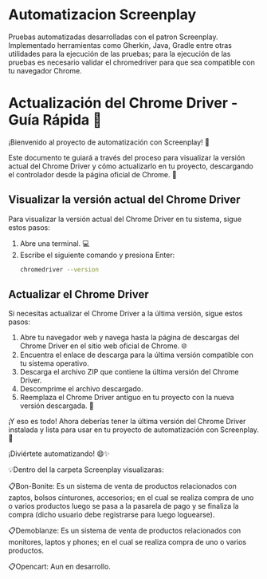 # Automatizacion Screenplay

Pruebas automatizadas desarrolladas con el patron Screenplay. Implementado herramientas como Gherkin, Java, Gradle entre otras utilidades para la ejecución de las pruebas; para la ejecución de las pruebas es necesario validar el chromedriver para que sea compatible con tu navegador Chrome. 

# Actualización del Chrome Driver - Guía Rápida 🌟

¡Bienvenido al proyecto de automatización con Screenplay! 🤖

Este documento te guiará a través del proceso para visualizar la versión actual del Chrome Driver y cómo actualizarlo en tu proyecto, descargando el controlador desde la página oficial de Chrome. 🎉

## Visualizar la versión actual del Chrome Driver

Para visualizar la versión actual del Chrome Driver en tu sistema, sigue estos pasos:

1. Abre una terminal. 💻
2. Escribe el siguiente comando y presiona Enter:
   ```bash
   chromedriver --version
   
 ## Actualizar el Chrome Driver
Si necesitas actualizar el Chrome Driver a la última versión, sigue estos pasos:

1. Abre tu navegador web y navega hasta la página de descargas del Chrome Driver en el sitio web oficial de Chrome. 🌐
2. Encuentra el enlace de descarga para la última versión compatible con tu sistema operativo.
3. Descarga el archivo ZIP que contiene la última versión del Chrome Driver.
4. Descomprime el archivo descargado.
5. Reemplaza el Chrome Driver antiguo en tu proyecto con la nueva versión descargada. 🔧
   
¡Y eso es todo! Ahora deberías tener la última versión del Chrome Driver instalada y lista para usar en tu proyecto de automatización con Screenplay. 🚀

¡Diviértete automatizando! 😄✨


💡Dentro del la carpeta Screenplay visualizaras:

📋Bon-Bonite: Es un sistema de venta de productos relacionados con zaptos, bolsos cinturones, accesorios; en el cual se realiza compra de uno o varios productos luego se pasa a la pasarela de pago y se finaliza la compra (dicho usuario debe registrarse para luego loguearse). 

📋Demoblanze: Es un sistema de venta de productos relacionados con monitores, laptos y phones; en el cual se realiza compra de uno o varios productos.

📋Opencart: Aun en desarrollo.



